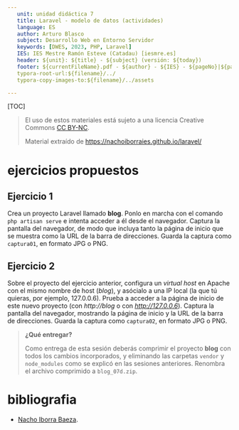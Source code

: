 ```yaml
---
   unit: unidad didáctica 7
   title: Laravel - modelo de datos (actividades)
   language: ES
   author: Arturo Blasco
   subject: Desarrollo Web en Entorno Servidor
   keywords: [DWES, 2023, PHP, Laravel]
   IES: IES Mestre Ramón Esteve (Catadau) [iesmre.es]
   header: ${unit}: ${title} - ${subject} (versión: ${today})
   footer: ${currentFileName}.pdf - ${author} - ${IES} - ${pageNo}|${pageCount}
   typora-root-url:${filename}/../
   typora-copy-images-to:${filename}/../assets

---
```






[TOC]













 

> El uso de estos materiales está sujeto a una licencia Creative Commons [CC BY-NC](https://creativecommons.org/licenses/by-nc/4.0/).
>
> Material extraído de https://nachoiborraies.github.io/laravel/

# ejercicios propuestos



## Ejercicio 1

Crea un proyecto Laravel llamado **blog**. Ponlo en marcha con el comando `php artisan serve` e intenta acceder a él desde el navegador. Captura la pantalla del navegador, de modo que incluya tanto la página de inicio que se muestra como la URL de la barra de direcciones. Guarda la captura como `captura01`, en formato JPG o PNG.



## Ejercicio 2

Sobre el proyecto del ejercicio anterior, configura un *virtual host* en Apache con el mismo nombre de host (*blog*), y asócialo a una IP local (la que tú quieras, por ejemplo, 127.0.0.6). Prueba a acceder a la página de inicio de este nuevo proyecto (con *http://blog* o con *http://127.0.0.6*). Captura la pantalla del navegador, mostrando la página de inicio y la URL de la barra de direcciones. Guarda la captura como `captura02`, en formato JPG o PNG. 





> **¿Qué entregar?**
>
> Como entrega de esta sesión deberás comprimir el proyecto **blog** con todos los cambios incorporados, y eliminando las carpetas `vendor` y `node_modules` como se explicó en las sesiones anteriores. Renombra el archivo comprimido a `blog_07d.zip`.



# bibliografia

- [Nacho Iborra Baeza](https://nachoiborraies.github.io/laravel/).
